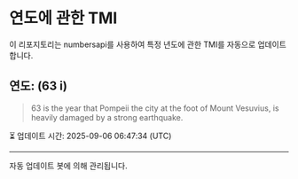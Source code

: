 
# 연도에 관한 TMI

이 리포지토리는 numbersapi를 사용하여 특정 년도에 관한 TMI를 자동으로 업데이트합니다.

## 연도: (63 i)
> 63 is the year that Pompeii the city at the foot of Mount Vesuvius, is heavily damaged by a strong earthquake.

⏳ 업데이트 시간: 2025-09-06 06:47:34 (UTC)

---
자동 업데이트 봇에 의해 관리됩니다.
